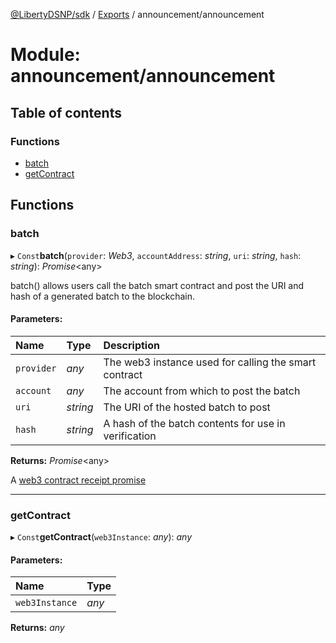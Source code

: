 [@LibertyDSNP/sdk](../README.md) / [Exports](../modules.md) / announcement/announcement

# Module: announcement/announcement

## Table of contents

### Functions

- [batch](announcement_announcement.md#batch)
- [getContract](announcement_announcement.md#getcontract)

## Functions

### batch

▸ `Const`**batch**(`provider`: *Web3*, `accountAddress`: *string*, `uri`: *string*, `hash`: *string*): *Promise*<any\>

batch() allows users call the batch smart contract and post the URI and hash
of a generated batch to the blockchain.

#### Parameters:

Name | Type | Description |
:------ | :------ | :------ |
`provider` | *any* | The web3 instance used for calling the smart contract   |
`account` | *any* | The account from which to post the batch   |
`uri` | *string* | The URI of the hosted batch to post   |
`hash` | *string* | A hash of the batch contents for use in verification   |

**Returns:** *Promise*<any\>

A [web3 contract receipt promise](https://web3js.readthedocs.io/en/v1.3.4/web3-eth-contract.html#id36)

___

### getContract

▸ `Const`**getContract**(`web3Instance`: *any*): *any*

#### Parameters:

Name | Type |
:------ | :------ |
`web3Instance` | *any* |

**Returns:** *any*
